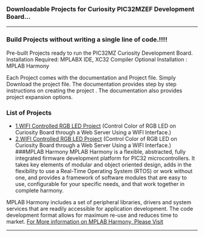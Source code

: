 ### Downloadable Projects for Curiosity PIC32MZEF Development Board...

---
### Build  Projects without writing a single line of code.!!!!
Pre-built Projects ready to run  the PIC32MZ Curiosity Development Board.
  Installation Required: MPLABX IDE, XC32 Compiler
  Optional Installation : MPLAB Harmony
 
Each Project comes with the documentation and Project file. 
Simply Download the project file.
The documentation provides step by step instructions on creating the project . The documentation also provides project expansion options. 

### List of Projects
- [1.WIFI Controlled RGB LED Project](documents/)
(Control  Color of RGB LED on Curiosity Board through a Web Server Using a WIFI Interface.)
- [2.WIFI Controlled RGB LED Project](documents/)
(Control  Color of RGB LED on Curiosity Board through a Web Server Using a WIFI Interface.)
###MPLAB Harmony
MPLAB Harmony is a flexible, abstracted, fully integrated firmware development platform for PIC32 microcontrollers. It takes key elements of modular and object oriented design, adds in the flexibility to use a Real-Time Operating System (RTOS) or work without one, and provides a framework of software modules that are easy to use, configurable for your specific needs, and that work together in complete harmony.

MPLAB Harmony includes a set of peripheral libraries, drivers and system services that are readily accessible for application development. The code development format allows for maximum re-use and reduces time to market.
[For More information on MPLAB Harmony, Please Visit](http://www.microchip.com/Harmony) 

---

